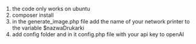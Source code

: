1. the code only works on ubuntu
2. composer install
3. in the generate_image.php file add the name of your network printer to the variable $nazwaDrukarki
4. add config folder and in it config.php file with your api key to openAI
